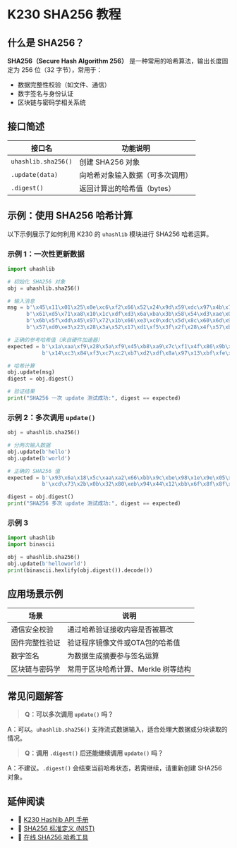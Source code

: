 # K230 SHA256 教程

## 什么是 SHA256？

**SHA256（Secure Hash Algorithm 256）**
是一种常用的哈希算法，输出长度固定为 256 位（32 字节），常用于：

* 数据完整性校验（如文件、通信）
* 数字签名与身份认证
* 区块链与密码学相关系统

## 接口简述

| 接口名                 | 功能说明             |
| ------------------- | ---------------- |
| `uhashlib.sha256()` | 创建 SHA256 对象     |
| `.update(data)`     | 向哈希对象输入数据（可多次调用） |
| `.digest()`         | 返回计算出的哈希值（bytes） |

## 示例：使用 SHA256 哈希计算

以下示例展示了如何利用 K230 的 `uhashlib` 模块进行 SHA256 哈希运算。

### 示例 1：一次性更新数据

```python
import uhashlib

# 初始化 SHA256 对象
obj = uhashlib.sha256()

# 输入消息
msg = b'\x45\x11\x01\x25\x0e\xc6\xf2\x66\x52\x24\x9d\x59\xdc\x97\x4b\x73' \
      b'\x61\xd5\x71\xa8\x10\x1c\xdf\xd3\x6a\xba\x3b\x58\x54\xd3\xae\x08' \
      b'\x6b\x5f\xdd\x45\x97\x72\x1b\x66\xe3\xc0\xdc\x5d\x8c\x60\x6d\x96' \
      b'\x57\xd0\xe3\x23\x28\x3a\x52\x17\xd1\xf5\x3f\x2f\x28\x4f\x57\xb8'

# 正确的参考哈希值（来自硬件加速器）
expected = b'\x1a\xaa\xf9\x28\x5a\xf9\x45\xb8\xa9\x7c\xf1\x4f\x86\x9b\x18\x90' \
           b'\x14\xc3\x84\xf3\xc7\xc2\xb7\xd2\xdf\x8a\x97\x13\xbf\xfe\x0b\xf1'

# 哈希计算
obj.update(msg)
digest = obj.digest()

# 验证结果
print("SHA256 一次 update 测试成功:", digest == expected)
```

### 示例 2：多次调用 `update()`

```python
obj = uhashlib.sha256()

# 分两次输入数据
obj.update(b'hello')
obj.update(b'world')

# 正确的 SHA256 值
expected = b'\x93\x6a\x18\x5c\xaa\xa2\x66\xbb\x9c\xbe\x98\x1e\x9e\x05\xcb\x78' \
           b'\xcd\x73\x2b\x0b\x32\x80\xeb\x94\x44\x12\xbb\x6f\x8f\x8f\x07\xaf'

digest = obj.digest()
print("SHA256 多次 update 测试成功:", digest == expected)
```

### 示例 3

```python
import uhashlib
import binascii

obj = uhashlib.sha256()
obj.update(b'helloworld')
print(binascii.hexlify(obj.digest()).decode())
```

## 应用场景示例

| 场景      | 说明                    |
| ------- | --------------------- |
| 通信安全校验  | 通过哈希验证接收内容是否被篡改       |
| 固件完整性验证 | 验证程序镜像文件或OTA包的哈希值     |
| 数字签名    | 为数据生成摘要参与签名运算         |
| 区块链与密码学 | 常用于区块哈希计算、Merkle 树等结构 |

## 常见问题解答

> **Q：可以多次调用 `update()` 吗？**

A：可以。`uhashlib.sha256()` 支持流式数据输入，适合处理大数据或分块读取的情况。

> **Q：调用 `.digest()` 后还能继续调用 `update()` 吗？**

A：不建议。`.digest()` 会结束当前哈希状态，若需继续，请重新创建 SHA256 对象。

## 延伸阅读

* 📘 [K230 Hashlib API 手册](../../api/cipher/K230_CanMV_Hashlib模块API手册.md)
* 🔐 [SHA256 标准定义 (NIST)](https://nvlpubs.nist.gov/nistpubs/FIPS/NIST.FIPS.180-4.pdf)
* 🧪 [在线 SHA256 哈希工具](https://emn178.github.io/online-tools/sha256.html)
